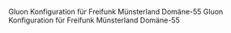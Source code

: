 Gluon Konfiguration für Freifunk Münsterland Domäne-55
Gluon Konfiguration für Freifunk Münsterland Domäne-55

